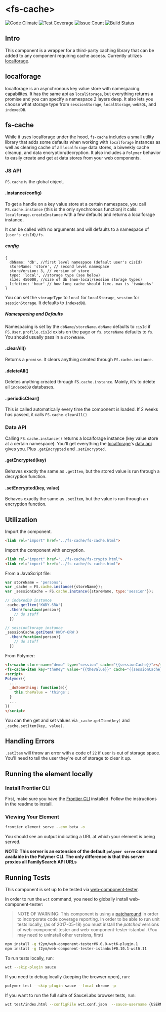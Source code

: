 # \<fs-cache\>

[![Code Climate](https://codeclimate.com/repos/5851aead9e1f95008d004303/badges/7fa2d73c46bc33a5d48f/gpa.svg)](https://codeclimate.com/repos/5851aead9e1f95008d004303/feed) [![Test Coverage](https://codeclimate.com/repos/5851aead9e1f95008d004303/badges/7fa2d73c46bc33a5d48f/coverage.svg)](https://codeclimate.com/repos/5851aead9e1f95008d004303/coverage) [![Issue Count](https://codeclimate.com/repos/5851aead9e1f95008d004303/badges/7fa2d73c46bc33a5d48f/issue_count.svg)](https://codeclimate.com/repos/5851aead9e1f95008d004303/feed) [![Build Status](https://travis-ci.com/fs-webdev/fs-cache.svg?token=WUXxpezanxE53AS27xNg&branch=master)](https://travis-ci.com/fs-webdev/fs-cache)

## Intro

This component is a wrapper for a third-party caching library that can be added to any component requiring cache access. Currently utilizes [localforage](https://github.com/localForage/localForage).

## localforage

localforage is an asynchronous key value store with namespacing capabilites. It has the same api as `localStorage`, but everything returns a promise and you can specify a namespace 2 layers deep. It also lets you choose what storage type from `sessionStorage`, `localStorage`, `webSQL`, and `indexedDB`.

## fs-cache

While it uses localforage under the hood, `fs-cache` includes a small utility library that adds some defaults when working with `localforage` instances as well as clearing cache of all `localforage` data stores, a biweekly cache cleanup, and data encryption/decryption. It also includes a `Polymer` behavior to easily create and get at data stores from your web components.

### JS API

`FS.cache` is the global object.

#### .instance(config)

To get a handle on a key value store at a certain namespace, you call `FS.cache.instance` (this is the only synchronous function) it calls `localforage.createInstance` with a few defaults and returns a localforage instance.

It can be called with no arguments and will defaults to a namespace of `{user's cisId}/fs`.

##### config

    {
      dbName: 'db', //first level namespace (default user's cisId)
      storeName: 'store', // second level namespace
      storeVersion: 3, // version of store
      type: 'local', //storage type (see below)
      size: 450000, //size of db (non-local/session storage types)
      lifetime: 'hour' // how long cache should live. max is 'twoWeeks'
    }

You can set the `storageType` to `local` for `localStorage`, `session` for `sessionStorage`. It defaults to `indexedDB`.

##### Namespacing and Defaults

Namespacing is set by the `dbName/storeName`. `dbName` defaults to `cisId` if `FS.User.profile.cisId` exists on the page or `fs`. `storeName` defaults to `fs`. You should usually pass in a `storeName`.

#### .clearAll()

Returns a `promise`. It clears anything created through `FS.cache.instance`.

#### .deleteAll()

Deletes anything created through `FS.cache.instance`. Mainly, it's to delete all `indexedDB` databases.

#### . periodicClear()

This is called automatically every time the component is loaded. If 2 weeks has passed, it calls `FS.cache.clearAll()`

### Data API

Calling `FS.cache.instance()` returns a localforage instance (key value store at a certain namespace). You'll get everything the [localforage](/localforage/localforage)'s [data api](https://localforage.github.io/localForage/#data-api) gives you. Plus `.getEncrypted` and `.setEncrypted`.

#### .getEncrypted(key)

Behaves exactly the same as `.getItem`, but the stored value is run through a decryption function.

#### .setEncrypted(key, value)

Behaves exactly the same as `.setItem`, but the value is run through an encryption function.

## Utilization

Import the component.

```html
<link rel="import" href="../fs-cache/fs-cache.html">
```

Import the component with encryption.

```html
<link rel="import" href="../fs-cache/fs-crypto.html">
<link rel="import" href="../fs-cache/fs-cache.html">
```

From a JavaScript file:

```javascript
var storeName = 'persons';
var _cache = FS.cache.instance({storeName});
var _sessionCache = FS.cache.instance({storeName, type:'session'});

// indexedDB instance
_cache.getItem('KWDY-6RW')
  .then(function(person){
    // do stuff
  })

// sessionStorage instance
_sessionCache.getItem('KWDY-6RW')
  .then(function(person){
    // do stuff
  })
```

From Polymer:

```html
<fs-cache store-name="demo" type="session" cache="{{sessionCache}}"></fs-cache>
<fs-cache-item key="theKey" value="{{theValue}}" cache="{{sessionCache}}"></fs-cache-item>
<script>
Polymer({
  ...
  _doSomething: function(e){
    this.theValue = 'things';
  }
  ...
})
</script>
```

You can then get and set values via `_cache.getItem(key)` and `_cache.setItem(key, value)`.

## Handling Errors

`.setItem` will throw an error with a code of `22` if user is out of storage space. You'll need to tell the user they're out of storage to clear it up.

## Running the element locally

### Install Frontier CLI

First, make sure you have the [Frontier CLI](https://www.github.com/fs-webdev/frontier-cli) installed. Follow the instructions in the readme to install.

### Viewing Your Element

```bash
frontier element serve --env beta -o
```

You should see an output indicating a URL at which your element is being served.

**NOTE: This server is an extension of the default `polymer serve` command available in the Polymer CLI. The only difference is that this server proxies all FamilySearch API URLs**

## Running Tests

This component is set up to be tested via [web-component-tester](https://github.com/Polymer/web-component-tester).

In order to run the `wct` command, you need to globally install web-component-tester:

> NOTE OF WARNING: This component is using a [patcharound](https://github.com/thedeeno/web-component-tester-istanbul/issues/38#issuecomment-287544522) in order to incorporate code coverage reporting. In order to be able to run unit tests locally, (as of 2017-05-18) you must install the *patched* versions of web-component-tester and web-component-tester-istanbul. (You may need to uninstall other versions, first)

```bash
npm install -g t2ym/web-component-tester#6.0.0-wct6-plugin.1
npm install -g t2ym/web-component-tester-istanbul#0.10.1-wct6.11
```

To run tests locally, run:

```bash
wct --skip-plugin sauce
```

If you need to debug locally (keeping the browser open), run:

```bash
polymer test --skip-plugin sauce --local chrome -p
```

If you want to run the full suite of SauceLabs browser tests, run:

```bash
wct test/index.html --configFile wct.conf.json  --sauce-username {USERNAME} --sauce-access-key {ACCESS_KEY}
```
